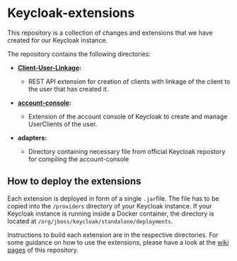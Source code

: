 # Keycloak-extensions
This repository is a collection of changes and extensions that we have created for our Keycloak instance.

The repository contains the following directories:
- **[Client-User-Linkage](https://github.com/rwth-acis/keycloak-extensions/tree/main/client-user-linkage):** 
  - REST API extension for creation of clients with linkage of the client to the user that has created it.
  
- **[account-console](https://github.com/rwth-acis/keycloak-extensions/tree/main/account-console):**
  - Extension of the account console of Keycloak to create and manage UserClients of the user.
  
- **adapters:**
  - Directory containing necessary file from official Keycloak repostory for compiling the account-console
  
## How to deploy the extensions
Each extension is deployed in form of a single `.jar`file. The file has to be copied into the `/providers` 
directory of your Keycloak instance. If your Keycloak instance is running inside a Docker container, the directory is
located at `/org/jboss/keycloak/standalone/deployments`.

Instructions to build each extension are in the respective directories. For some guidance on how to use the extensions, 
please have a look at the [wiki pages](https://github.com/rwth-acis/keycloak-extensions/wiki) of this repository.
